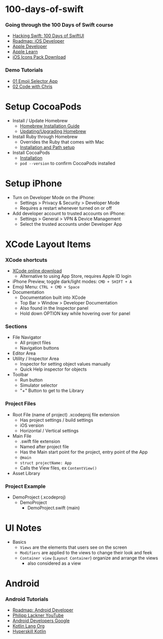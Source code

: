 # 100-days-of-swift

### Going through the 100 Days of Swift course

- [Hacking Swift: 100 Days of SwiftUI](https://www.hackingwithswift.com/100/swiftui)
- [Roadmap: iOS Developer](https://roadmap.sh/ios)
- [Apple Developer](https://developer.apple.com/)
- [Apple Learn](https://developer.apple.com/learn/)
- [iOS Icons Pack Download](https://developer.apple.com/sf-symbols/)

### Demo Tutorials

- [01 Emoji Selector App](https://youtu.be/nqTcAzPS3oc?si=ht1HXpnLeILSAGSR)
- [02 Code with Chris](https://www.youtube.com/playlist?list=PLMRqhzcHGw1Y5Cluhf7pKRNZtKaA3Q4kg)

# Setup CocoaPods

- Install / Update Homebrew
  - [Homebrew Installation Guide](https://brew.sh/)
  - [Updating/Upgrading Homebrew](https://osxdaily.com/2021/02/13/how-update-homebrew-mac/)
- Install Ruby through Homebrew
  - Overrides the Ruby that comes with Mac
  - [Installation and Path setup](https://mac.install.guide/ruby/13)
- Install CocoaPods
  - [Installation](https://cocoapods.org/)
  - `pod --version` to confirm CocoaPods installed

# Setup iPhone

- Turn on Developer Mode on the iPhone:
  - Settings > Privacy & Security > Developer Mode
  - Requires a restart whenever turned on or off
- Add developer account to trusted accounts on iPhone:
  - Settings > General > VPN & Device Management
  - Select the trusted accounts under Developer App  

# XCode Layout Items

### XCode shortcuts

- [XCode online download](https://developer.apple.com/download/all/)
  - Alternative to using App Store, requires Apple ID login
- iPhone Preview, toggle dark/light modes: `CMD + SHIFT + A`
- Emoji Menu: `CTRL + CMD + Space`
- Documentation
  - Documentation built into XCode
  - Top Bar > Window > Developer Documentation
  - Also found in the Inspector panel
  - Hold down OPTION key while hovering over for panel

### Sections

- File Navigator
  - All project files
  - Navigation buttons
- Editor Area
- Utility / Inspector Area
  -  Inspector for setting object values manually
  -  Quick Help inspector for objects
- Toolbar
  - Run button
  - Simulator selector
  - "+" Button to get to the Library

### Project Files

- Root File (name of project) .xcodeproj file extension
  - Has project settings / build settings
  - iOS version
  - Horizontal / Vertical settings
- Main File
  - .swift file extension
  - Named after project file
  - Has the Main start point for the project, entry point of the App
  - `@main`
  - `struct projectName: App`
  - Calls the View files, ex `ContentView()`
- Asset Library 

### Project Example

- DemoProject (.xcodeproj)
  - DemoProject
    - DemoProject.swift (main)
   
# UI Notes

- Basics
  -  `Views` are the elements that users see on the screen
  -  `Modifiers` are applied to the views to change their look and feek
  -  `Container view` (`Layout Container`) organize and arrange the views
     -  also considered as a view

# Android

### Android Tutorials

- [Roadmap: Android Developer](https://roadmap.sh/android)
- [Philipp Lackner YouTube](https://www.youtube.com/@PhilippLackner/playlists)
- [Android Developers Google](https://developer.android.com/courses)
- [Kotlin Lang Org](https://kotlinlang.org/)
- [Hyperskill Kotlin](https://hyperskill.org/categories/4)
